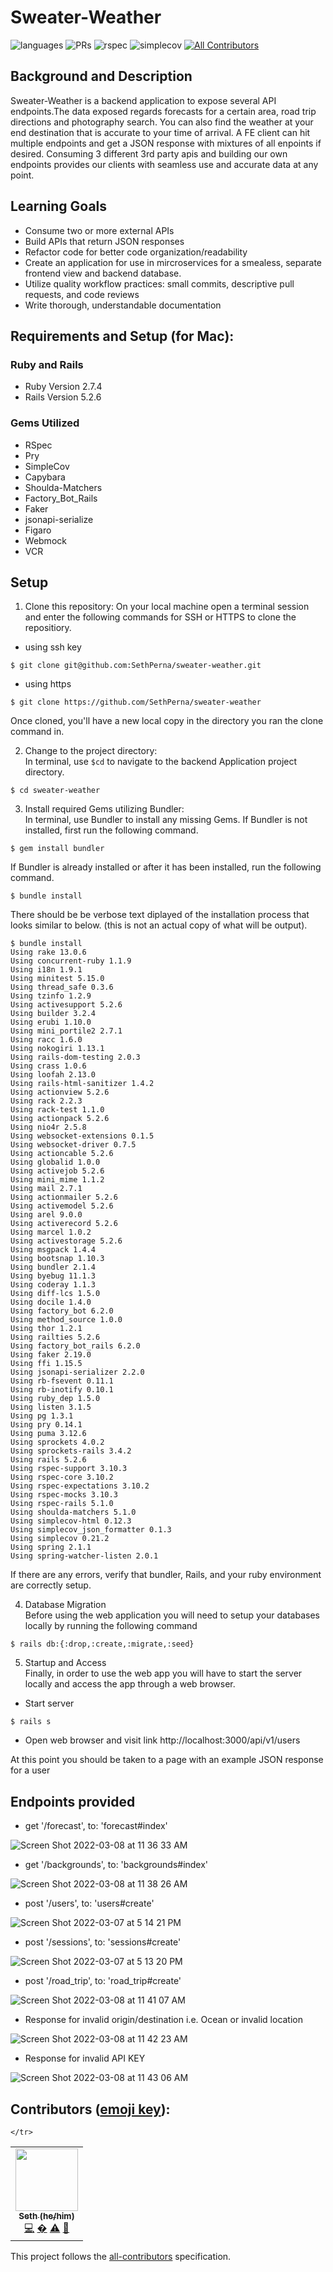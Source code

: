 # Sweater-Weather

![languages](https://img.shields.io/github/languages/top/SethPerna/sweater-weather?color=red)
![PRs](https://img.shields.io/github/issues-pr-closed/SethPerna/sweater-weather)
![rspec](https://img.shields.io/gem/v/rspec?color=blue&label=rspec)
![simplecov](https://img.shields.io/gem/v/simplecov?color=blue&label=simplecov) <!-- ALL-CONTRIBUTORS-BADGE:START - Do not remove or modify this section -->
[![All Contributors](https://img.shields.io/badge/contributors-6-orange.svg?style=flat)](#contributors-)
<!-- ALL-CONTRIBUTORS-BADGE:END -->


## Background and Description

Sweater-Weather is a backend application to expose several API endpoints.The data exposed regards forecasts for a certain area, road trip directions and photography search. You can also find the weather at your end destination that is accurate to your time of arrival. A FE client can hit multiple endpoints and get a JSON response with mixtures of all enpoints if desired. Consuming 3 different 3rd party apis and building our own endpoints provides our clients with seamless use and accurate data at any point. 


## Learning Goals

- Consume two or more external APIs 
- Build APIs that return JSON responses 
- Refactor code for better code organization/readability 
- Create an application for use in mircroservices for a smealess, separate frontend view and backend database. 
- Utilize quality workflow practices: small commits, descriptive pull requests, and code reviews 
- Write thorough, understandable documentation



## Requirements and Setup (for Mac):

### Ruby and Rails
- Ruby Version 2.7.4
- Rails Version 5.2.6

### Gems Utilized
- RSpec 
- Pry
- SimpleCov
- Capybara
- Shoulda-Matchers 
- Factory_Bot_Rails
- Faker
- jsonapi-serialize
- Figaro
- Webmock
- VCR

## Setup
1. Clone this repository:
On your local machine open a terminal session and enter the following commands for SSH or HTTPS to clone the repositiory.


- using ssh key <br>
```shell
$ git clone git@github.com:SethPerna/sweater-weather.git
```

- using https <br>
```shell
$ git clone https://github.com/SethPerna/sweater-weather
```

Once cloned, you'll have a new local copy in the directory you ran the clone command in.

2. Change to the project directory:<br>
In terminal, use `$cd` to navigate to the backend Application project directory.

```shell
$ cd sweater-weather
```

3. Install required Gems utilizing Bundler: <br>
In terminal, use Bundler to install any missing Gems. If Bundler is not installed, first run the following command.

```shell
$ gem install bundler
```

If Bundler is already installed or after it has been installed, run the following command.

```shell
$ bundle install
```

There should be be verbose text diplayed of the installation process that looks similar to below. (this is not an actual copy of what will be output).

```shell
$ bundle install
Using rake 13.0.6
Using concurrent-ruby 1.1.9
Using i18n 1.9.1
Using minitest 5.15.0
Using thread_safe 0.3.6
Using tzinfo 1.2.9
Using activesupport 5.2.6
Using builder 3.2.4
Using erubi 1.10.0
Using mini_portile2 2.7.1
Using racc 1.6.0
Using nokogiri 1.13.1
Using rails-dom-testing 2.0.3
Using crass 1.0.6
Using loofah 2.13.0
Using rails-html-sanitizer 1.4.2
Using actionview 5.2.6
Using rack 2.2.3
Using rack-test 1.1.0
Using actionpack 5.2.6
Using nio4r 2.5.8
Using websocket-extensions 0.1.5
Using websocket-driver 0.7.5
Using actioncable 5.2.6
Using globalid 1.0.0
Using activejob 5.2.6
Using mini_mime 1.1.2
Using mail 2.7.1
Using actionmailer 5.2.6
Using activemodel 5.2.6
Using arel 9.0.0
Using activerecord 5.2.6
Using marcel 1.0.2
Using activestorage 5.2.6
Using msgpack 1.4.4
Using bootsnap 1.10.3
Using bundler 2.1.4
Using byebug 11.1.3
Using coderay 1.1.3
Using diff-lcs 1.5.0
Using docile 1.4.0
Using factory_bot 6.2.0
Using method_source 1.0.0
Using thor 1.2.1
Using railties 5.2.6
Using factory_bot_rails 6.2.0
Using faker 2.19.0
Using ffi 1.15.5
Using jsonapi-serializer 2.2.0
Using rb-fsevent 0.11.1
Using rb-inotify 0.10.1
Using ruby_dep 1.5.0
Using listen 3.1.5
Using pg 1.3.1
Using pry 0.14.1
Using puma 3.12.6
Using sprockets 4.0.2
Using sprockets-rails 3.4.2
Using rails 5.2.6
Using rspec-support 3.10.3
Using rspec-core 3.10.2
Using rspec-expectations 3.10.2
Using rspec-mocks 3.10.3
Using rspec-rails 5.1.0
Using shoulda-matchers 5.1.0
Using simplecov-html 0.12.3
Using simplecov_json_formatter 0.1.3
Using simplecov 0.21.2
Using spring 2.1.1
Using spring-watcher-listen 2.0.1
```

If there are any errors, verify that bundler, Rails, and your ruby environment are correctly setup.

4. Database Migration<br>
Before using the web application you will need to setup your databases locally by running the following command

```shell
$ rails db:{:drop,:create,:migrate,:seed}
```


5. Startup and Access<br>
Finally, in order to use the web app you will have to start the server locally and access the app through a web browser. 
- Start server

```shell
$ rails s
```

- Open web browser and visit link
    http://localhost:3000/api/v1/users
    
At this point you should be taken to a page with an example JSON response for a user

## Endpoints provided 


- get '/forecast', to: 'forecast#index'

![Screen Shot 2022-03-08 at 11 36 33 AM](https://user-images.githubusercontent.com/90224504/157283024-4c11adcc-e758-45e5-a58e-3f9b1ce09adc.png)
      
- get '/backgrounds', to: 'backgrounds#index'

![Screen Shot 2022-03-08 at 11 38 26 AM](https://user-images.githubusercontent.com/90224504/157283428-a14d3f12-df6b-4d0a-b2d0-2784f429744c.png)

- post '/users', to: 'users#create'

![Screen Shot 2022-03-07 at 5 14 21 PM](https://user-images.githubusercontent.com/90224504/157126823-4126fa96-5675-4500-b87f-0d9a0a57d3be.png)

- post '/sessions', to: 'sessions#create'

![Screen Shot 2022-03-07 at 5 13 20 PM](https://user-images.githubusercontent.com/90224504/157126673-ccd083a9-2b53-4d0a-bdc1-16e3c12ecc74.png)

- post '/road_trip', to: 'road_trip#create'

![Screen Shot 2022-03-08 at 11 41 07 AM](https://user-images.githubusercontent.com/90224504/157283914-42baba23-d7a4-4d67-be3c-cf6f2605832a.png)

- Response for invalid origin/destination i.e. Ocean or invalid location

![Screen Shot 2022-03-08 at 11 42 23 AM](https://user-images.githubusercontent.com/90224504/157284139-9d97f284-1237-4565-8b44-2e7b6db17865.png)

- Response for invalid API KEY 

![Screen Shot 2022-03-08 at 11 43 06 AM](https://user-images.githubusercontent.com/90224504/157284277-d08d2a78-c09e-4da7-a752-fbaf89ba9cc7.png)


## **Contributors** ([emoji key](https://allcontributors.org/docs/en/emoji-key)):

<!-- ALL-CONTRIBUTORS-LIST:START - Do not remove or modify this section -->
<!-- prettier-ignore-start -->
<!-- markdownlint-disable -->
<table>
    
  <tr>
      
   <td align="center"><a href="https://github.com/sethperna"><img src="https://avatars.githubusercontent.com/u/90224504?s=400&u=b0c82b444d7708000e2747f860d4d2c3efb616cc&v=4" width="100px;" alt=""/><br /><sub><b>Seth (he/him)</b></sub></a><br /><a href="https://github.com/sethperna/rails-engine-lite/commits?author=sethperna" title="Code">💻</a> <a href="#ideas-sethperna" title="Ideas, Planning, & Feedback">�</a> <a href="https://github.com/sethperna/rails-engine-lite/commits?author=sethperna" title="Tests">⚠️</a> <a href="https://github.com/sethperna/rails-engine-lite/pulls?q=is%3Apr+reviewed-by%3sethperna" title="Reviewed Pull Requests">👀</a></td>
      
    </tr>
</table>

<!-- markdownlint-restore -->
<!-- prettier-ignore-end -->

<!-- ALL-CONTRIBUTORS-LIST:END -->

This project follows the [all-contributors](https://github.com/all-contributors/all-contributors) specification.
<!--

